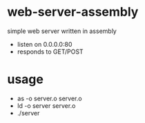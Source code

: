 # web-server-assembly
simple web server written in assembly

* listen on 0.0.0.0:80
* responds to GET/POST

# usage
* as -o server.o server.o
* ld -o server server.o
* ./server
